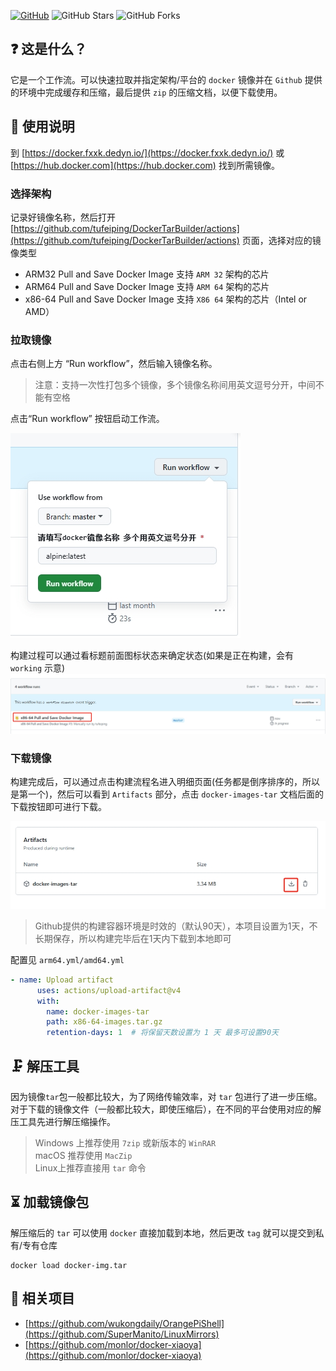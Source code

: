 [![GitHub](https://img.shields.io/github/license/tufeiping/DockerTarBuilder.svg?label=LICENSE&logo=github&logoColor=%20)](https://github.com/tufeiping/DockerTarBuilder/blob/master/LICENSE)
![GitHub Stars](https://img.shields.io/github/stars/tufeiping/DockerTarBuilder.svg?style=flat&logo=appveyor&label=Stars&logo=github)
![GitHub Forks](https://img.shields.io/github/forks/tufeiping/DockerTarBuilder.svg?style=flat&logo=appveyor&label=Forks&logo=github)

## ❓ 这是什么？
它是一个工作流。可以快速拉取并指定架构/平台的 `docker` 镜像并在 `Github` 提供的环境中完成缓存和压缩，最后提供 `zip` 的压缩文档，以便下载使用。

## 📖 使用说明
到 [https://docker.fxxk.dedyn.io/](https://docker.fxxk.dedyn.io/) 或 [https://hub.docker.com](https://hub.docker.com) 找到所需镜像。

### 选择架构
记录好镜像名称，然后打开 [https://github.com/tufeiping/DockerTarBuilder/actions](https://github.com/tufeiping/DockerTarBuilder/actions) 页面，选择对应的镜像类型

- ARM32 Pull and Save Docker Image  支持 `ARM 32` 架构的芯片
- ARM64 Pull and Save Docker Image  支持 `ARM 64` 架构的芯片
- x86-64 Pull and Save Docker Image  支持 `X86 64` 架构的芯片（Intel or AMD）

### 拉取镜像
点击右侧上方 “Run workflow”，然后输入镜像名称。
> 注意：支持一次性打包多个镜像，多个镜像名称间用英文逗号分开，中间不能有空格

点击“Run workflow” 按钮启动工作流。

<img src="./action-snapshot.png" />

构建过程可以通过看标题前面图标状态来确定状态(如果是正在构建，会有 `working` 示意)
<img src="./loading.png"/>

### 下载镜像

构建完成后，可以通过点击构建流程名进入明细页面(任务都是倒序排序的，所以是第一个)，然后可以看到 `Artifacts` 部分，点击 `docker-images-tar` 文档后面的下载按钮即可进行下载。

<img src="./download-snapshot.png" />

> Github提供的构建容器环境是时效的（默认90天），本项目设置为1天，不长期保存，所以构建完毕后在1天内下载到本地即可

配置见 `arm64.yml/amd64.yml`
```yaml
- name: Upload artifact
      uses: actions/upload-artifact@v4
      with:
        name: docker-images-tar
        path: x86-64-images.tar.gz
        retention-days: 1  # 将保留天数设置为 1 天 最多可设置90天
```

## 🗜️ 解压工具
因为镜像`tar`包一般都比较大，为了网络传输效率，对 `tar` 包进行了进一步压缩。 对于下载的镜像文件（一般都比较大，即使压缩后），在不同的平台使用对应的解压工具先进行解压缩操作。

> Windows 上推荐使用 `7zip` 或新版本的 `WinRAR`<br>
> macOS 推荐使用 `MacZip` <br>
> Linux上推荐直接用 `tar` 命令

## ⏳ 加载镜像包
解压缩后的 `tar` 可以使用 `docker` 直接加载到本地，然后更改 `tag` 就可以提交到私有/专有仓库

```shell
docker load docker-img.tar
```

## 🔗 相关项目
- [https://github.com/wukongdaily/OrangePiShell](https://github.com/SuperManito/LinuxMirrors)
- [https://github.com/monlor/docker-xiaoya](https://github.com/monlor/docker-xiaoya)
